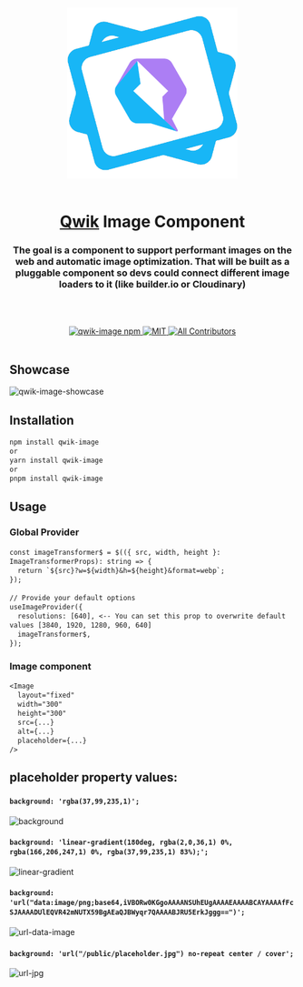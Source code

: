 <p align="center">
<br/>
  <img width="300" src="./assets/qwik-image-logo.png" alt="The goal is a component to support performant images on the web and automatic image optimization.
That will be built as a pluggable component so devs could connect different image loaders to it (like Cloudinary, or builder)">
  <br/>
  <br/>
</p>

<h1 align='center'><a href='https://github.com/BuilderIO/qwik'>Qwik</a> Image Component</h1>

<div align='center'>
  <h3>The goal is a component to support performant images on the web and automatic image optimization.
That will be built as a pluggable component so devs could connect different image loaders to it (like builder.io or Cloudinary)</h3>
  
  <br><br>

  <a href='https://img.shields.io/npm/v/qwik-image?label=npm%20version'>
  <img src='https://img.shields.io/npm/v/qwik-image?label=npm%20version' alt='qwik-image npm'>
  </a>
  <a href='https://opensource.org/licenses/MIT'>
  <img src='https://img.shields.io/badge/License-MIT-green.svg' alt='MIT'>
  </a>
  <a href='#contributors'>
  <img src='https://img.shields.io/badge/all_contributors-1-orange.svg?style=flat-square' alt='All Contributors'>
  </a>

</div>
<br>

## Showcase

![qwik-image-showcase](./assets/qwik-image-showcase.gif)

## Installation

```
npm install qwik-image
or
yarn install qwik-image
or
pnpm install qwik-image
```

## Usage

### Global Provider

```
const imageTransformer$ = $(({ src, width, height }: ImageTransformerProps): string => {
  return `${src}?w=${width}&h=${height}&format=webp`;
});

// Provide your default options
useImageProvider({
  resolutions: [640], <-- You can set this prop to overwrite default values [3840, 1920, 1280, 960, 640]
  imageTransformer$,
});
```

### Image component

```
<Image
  layout="fixed"
  width="300"
  height="300"
  src={...}
  alt={...}
  placeholder={...}
/>
```

## placeholder property values:

#### `background: 'rgba(37,99,235,1)';`

<img width="312" alt="background" src="https://user-images.githubusercontent.com/35845425/223715512-d097de71-09a8-4e55-aa54-f59850e0a3a3.png">

#### `background: 'linear-gradient(180deg, rgba(2,0,36,1) 0%, rgba(166,206,247,1) 0%, rgba(37,99,235,1) 83%);';`

<img width="312" alt="linear-gradient" src="https://user-images.githubusercontent.com/35845425/223715243-a058998c-f2c3-4811-b15d-344d3fd3a891.png">

#### `background: 'url("data:image/png;base64,iVBORw0KGgoAAAANSUhEUgAAAAEAAAABCAYAAAAfFcSJAAAADUlEQVR42mNUTX59BgAEaQJBWyqr7QAAAABJRU5ErkJggg==")';`

<img width="312" alt="url-data-image" src="https://user-images.githubusercontent.com/35845425/223958138-bdb0f110-460b-4fb3-a114-e7b9d63c12b6.png">

#### `background: 'url("/public/placeholder.jpg") no-repeat center / cover';`

<img width="312" alt="url-jpg" src="https://user-images.githubusercontent.com/35845425/223715374-ea5a41fa-a7df-42e1-af1b-2c0322608397.png">

